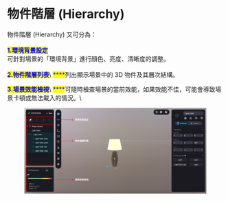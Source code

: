# 物件階層 (Hierarchy)

物件階層 (Hierarchy) 又可分為：\
\
<mark style="color:blue;">**1.環境背景設定**</mark>\
可針對場景的「環境背景」進行顏色、亮度、清晰度的調整。\
\
<mark style="color:blue;">**2.物件階層列表**</mark>\ <mark style="color:blue;">****</mark>列出顯示場景中的 3D 物件及其層次結構。

<mark style="color:blue;">**3.場景效能檢視**</mark>\ <mark style="color:blue;">****</mark>可隨時檢查場景的當前效能，如果效能不佳，可能會導致場景卡頓或無法載入的情況。\


<figure><img src="../../.gitbook/assets/Frame 91 (1).png" alt=""><figcaption></figcaption></figure>
